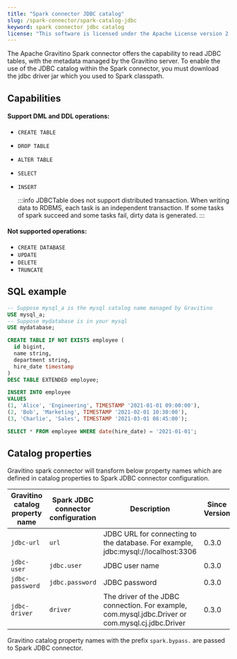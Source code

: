 ```yaml
---
title: "Spark connector JDBC catalog"
slug: /spark-connector/spark-catalog-jdbc
keyword: spark connector jdbc catalog
license: "This software is licensed under the Apache License version 2."
---
```


The Apache Gravitino Spark connector offers the capability to read JDBC tables, with the metadata managed by the Gravitino server. To enable the use of the JDBC catalog within the Spark connector, you must download the jdbc driver jar which you used to Spark classpath.

## Capabilities

#### Support DML and DDL operations:

- `CREATE TABLE`
- `DROP TABLE`
- `ALTER TABLE`
- `SELECT`
- `INSERT`

  :::info
  JDBCTable does not support distributed transaction. When writing data to RDBMS, each task is an independent transaction. If some tasks of spark succeed and some tasks fail, dirty data is generated.
  :::

#### Not supported operations:
- `CREATE DATABASE`
- `UPDATE`
- `DELETE`
- `TRUNCATE`

## SQL example

```sql
-- Suppose mysql_a is the mysql catalog name managed by Gravitino
USE mysql_a;
-- Suppose mydatabase is in your mysql
USE mydatabase;

CREATE TABLE IF NOT EXISTS employee (
  id bigint,
  name string,
  department string,
  hire_date timestamp
)
DESC TABLE EXTENDED employee;

INSERT INTO employee
VALUES
(1, 'Alice', 'Engineering', TIMESTAMP '2021-01-01 09:00:00'),
(2, 'Bob', 'Marketing', TIMESTAMP '2021-02-01 10:30:00'),
(3, 'Charlie', 'Sales', TIMESTAMP '2021-03-01 08:45:00');

SELECT * FROM employee WHERE date(hire_date) = '2021-01-01';


```

## Catalog properties

Gravitino spark connector will transform below property names which are defined in catalog properties to Spark JDBC connector configuration.

| Gravitino catalog property name | Spark JDBC connector configuration | Description                                                                                                                                                                                                         | Since Version |
|---------------------------------|------------------------------------|---------------------------------------------------------------------------------------------------------------------------------------------------------------------------------------------------------------------|---------------|
| `jdbc-url`                      | `url`                              | JDBC URL for connecting to the database. For example, jdbc:mysql://localhost:3306                                                                                                                                   | 0.3.0         |
| `jdbc-user`                     | `jdbc.user`                        | JDBC user name                                                                                                                                                                                                      | 0.3.0         |
| `jdbc-password`                 | `jdbc.password`                    | JDBC password                                                                                                                                                                                                       | 0.3.0         |
| `jdbc-driver`                   | `driver`                           | The driver of the JDBC connection. For example, com.mysql.jdbc.Driver or com.mysql.cj.jdbc.Driver                                                                                                                   | 0.3.0         |

Gravitino catalog property names with the prefix `spark.bypass.` are passed to Spark JDBC connector.

